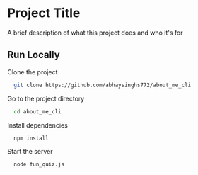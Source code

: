 
# Project Title

A brief description of what this project does and who it's for


## Run Locally

Clone the project

```bash
  git clone https://github.com/abhaysinghs772/about_me_cli
```

Go to the project directory

```bash
  cd about_me_cli
```

Install dependencies

```bash
  npm install
```

Start the server

```bash
  node fun_quiz.js
```

  